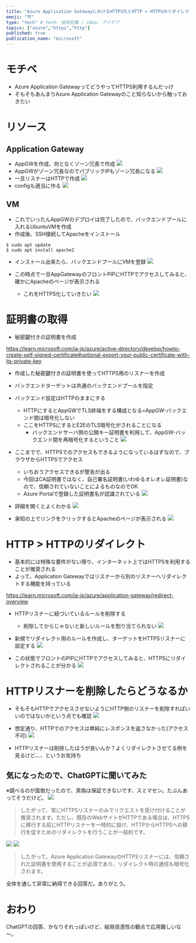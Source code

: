 ```yaml
---
title: "Azure Application GatewayにおけるHTTPS化とHTTP > HTTPSのリダイレクト"
emoji: "⛩️"
type: "tech" # tech: 技術記事 / idea: アイデア
topics: ["azure","https","http"]
published: true
publication_name: "microsoft"
---
```

# モチベ
- Azure Application GatewayってどうやってHTTPS利用するんだっけ
- そもそもあんまりAzure Application Gatewayのこと知らないから触っておきたい

# リソース
## Application Gateway
- AppGWを作成、何となくゾーン冗長で作成
![](/images/20230414-appgw/01.png)
- AppGWがゾーン冗長なのでパブリックIPもゾーン冗長になる
![](/images/20230414-appgw/02.png)
- 一旦リスナーはHTTPで作成
![](/images/20230414-appgw/03.png)
- configも適当に作る
![](/images/20230414-appgw/04.png)

## VM
- これでいったんAppGWのデプロイは完了したので、バックエンドプールに入れるUbuntuVMを作成
- 作成後、SSH接続してApacheをインストール
```
$ sudo apt update
$ sudo apt install apache2
```
- インストール出来たら、バックエンドプールにVMを登録
![](/images/20230414-appgw/05.png)

- この時点で一旦AppGatewayのフロントPIPにHTTPでアクセスしてみると、確かにApacheのページが表示される
    - これをHTTPS化していきたい
![](/images/20230414-appgw/06.png)

# 証明書の取得
- 秘密鍵付きの証明書を作成

https://learn.microsoft.com/ja-jp/azure/active-directory/develop/howto-create-self-signed-certificate#optional-export-your-public-certificate-with-its-private-key

- 作成した秘密鍵付きの証明書を使ってHTTPS用のリスナーを作成
- バックエンドターゲットは共通のバックエンドプールを指定
- バックエンド設定はHTTPのままにする
	- HTTPにするとAppGWでTLS終端をする構成となる=AppGW-バックエンド間は暗号化しない
	- ここをHTTPSにするとE2EのTLS暗号化がされることになる
		- バックエンドサーバ側の公開キー証明書を利用して、AppGW-バックエンド間を再暗号化するということ
![](/images/20230414-appgw/07.png)


- ここまでで、HTTPSでのアクセスもできるようになっているはずなので、ブラウザからHTTPSでアクセス
	- いちおうアクセスできるが警告が出る
	- 今回はCA証明書ではなく、自己署名証明書(いわゆるオレオレ証明書)なので、信頼されていないことによるものなのでOK
	- Azure Portalで登録した証明書名が認識されている
![](/images/20230414-appgw/08.png)

- 詳細を開くとよくわかる
![](/images/20230414-appgw/09.png)

- 承知の上でリンクをクリックするとApacheのページが表示される
![](/images/20230414-appgw/10.png)

# HTTP > HTTPのリダイレクト
- 基本的には特殊な要件がない限り、インターネット上ではHTTPSを利用することが推奨される
- よって、Application Gatewayではリスナーから別のリスナーへリダイレクトする機能を持っている

https://learn.microsoft.com/ja-jp/azure/application-gateway/redirect-overview

- HTTPリスナーに紐づいているルールを削除する
    - 削除してからじゃないと新しいルールを割り当てられない
![](/images/20230414-appgw/11.png)

- 新規でリダイレクト用のルールを作成し、ターゲットをHTTPSリスナーに設定する
![](/images/20230414-appgw/12.png)

- この状態でフロントのPIPにHTTPでアクセスしてみると、HTTPSにリダイレクトされることが分かる
![](/images/20230414-appgw/13.png)

# HTTPリスナーを削除したらどうなるか

- そもそもHTTPでアクセスさせないようにHTTP側のリスナーを削除すればいいのではないかという点でも確認
![](/images/20230414-appgw/14.png)

- 想定通り、HTTPでのアクセスは単純にレスポンスを返さなかった(アクセス不可)
![](/images/20230414-appgw/15.png)

- HTTPリスナーは削除したほうが良いんか？よくリダイレクトさせてる例を見るけど、、、というお気持ち

## 気になったので、ChatGPTに聞いてみた
※調べるのが面倒だったので、真偽は保証できないです、スミマセン。たぶんあってそうだけど。
![](/images/20230414-appgw/16.png)
> したがって、常にHTTPSリスナーのみでリクエストを受け付けることが推奨されます。ただし、既存のWebサイトがHTTPである場合は、HTTPSに移行する前にHTTPリスナーを一時的に設け、HTTPからHTTPSへの移行を促すためのリダイレクトを行うことが一般的です。

![](/images/20230414-appgw/17.png)
![](/images/20230414-appgw/18.png)
> したがって、Azure Application GatewayのHTTPSリスナーには、信頼された証明書を使用することが必須であり、リダイレクト時の通信も暗号化されます。

全体を通して非常に納得できる回答だ。ありがとう。

# おわり
ChatGPTの回答、かなりそれっぽいけど、結局信憑性の観点で応用難しいな～。

